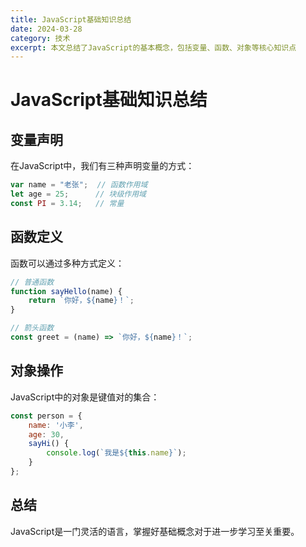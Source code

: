 ```yaml
---
title: JavaScript基础知识总结
date: 2024-03-28
category: 技术
excerpt: 本文总结了JavaScript的基本概念，包括变量、函数、对象等核心知识点
---
```


# JavaScript基础知识总结

## 变量声明

在JavaScript中，我们有三种声明变量的方式：

```javascript
var name = "老张";  // 函数作用域
let age = 25;      // 块级作用域
const PI = 3.14;   // 常量
```

## 函数定义

函数可以通过多种方式定义：

```javascript
// 普通函数
function sayHello(name) {
    return `你好，${name}！`;
}

// 箭头函数
const greet = (name) => `你好，${name}！`;
```

## 对象操作

JavaScript中的对象是键值对的集合：

```javascript
const person = {
    name: '小李',
    age: 30,
    sayHi() {
        console.log(`我是${this.name}`);
    }
};
```

## 总结

JavaScript是一门灵活的语言，掌握好基础概念对于进一步学习至关重要。 
